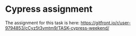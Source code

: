 # Cypress assignment

The assignment for this task is here: https://gitfront.io/r/user-9794853/cCyz5t3vmtm9/TASK-cypress-weekend/
